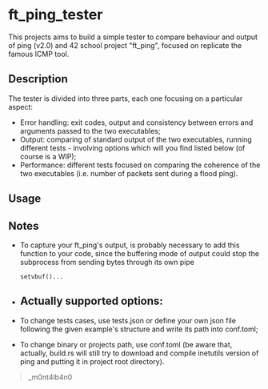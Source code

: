 # ft_ping_tester

This projects aims to build a simple tester to compare behaviour and output of ping (v2.0) and 42 school project "ft_ping", focused on replicate the famous ICMP tool.

## Description
The tester is divided into three parts, each one focusing on a particular aspect:
- Error handling: exit codes, output and consistency between errors and arguments passed to the two executables;
- Output: comparing of standard output of the two executables, running different tests - involving options which will you find listed below (of course is a WIP);
- Performance: different tests focused on comparing the coherence of the two executables (i.e. number of packets sent during a flood ping).

## Usage

## Notes
- To capture your ft_ping's output, is probably necessary to add this function to your code, since the buffering mode of output could stop the subprocess from sending bytes through its own pipe
    ```
    setvbuf()...
    ```
- Actually supported options:
    -

- To change tests cases, use tests.json or define your own json file following the given example's structure and write its path into conf.toml;
- To change binary or projects path, use conf.toml (be aware that, actually, build.rs will still try to download and compile inetutils version of ping and putting it in project root directory).


>_m0nt4lb4n0
